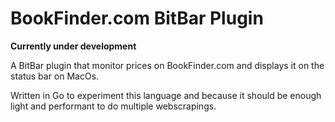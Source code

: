 BookFinder.com BitBar Plugin
======

**Currently under development**

A BitBar plugin that monitor prices on BookFinder.com and displays it on the status bar on MacOs.

Written in Go to experiment this language and because it should be enough light and performant to do multiple webscrapings.
